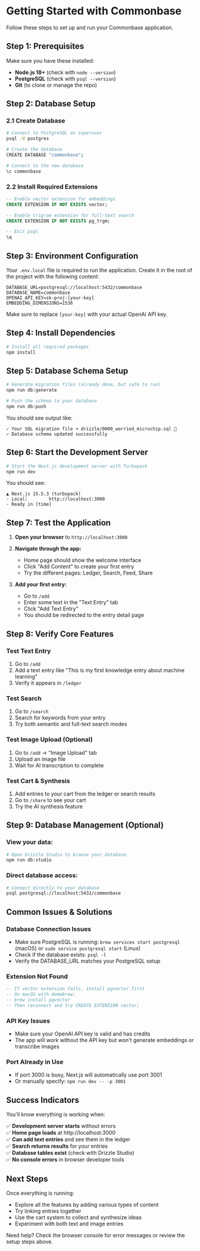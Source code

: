 # Getting Started with Commonbase

Follow these steps to set up and run your Commonbase application.

## Step 1: Prerequisites

Make sure you have these installed:
- **Node.js 18+** (check with `node --version`)
- **PostgreSQL** (check with `psql --version`)
- **Git** (to clone or manage the repo)

## Step 2: Database Setup

### 2.1 Create Database
```bash
# Connect to PostgreSQL as superuser
psql -U postgres

# Create the database
CREATE DATABASE "commonbase";

# Connect to the new database
\c commonbase
```

### 2.2 Install Required Extensions
```sql
-- Enable vector extension for embeddings
CREATE EXTENSION IF NOT EXISTS vector;

-- Enable trigram extension for full-text search
CREATE EXTENSION IF NOT EXISTS pg_trgm;

-- Exit psql
\q
```

## Step 3: Environment Configuration

Your `.env.local` file is required to run the application. Create it in the root of the project with the following content:

```
DATABASE_URL=postgresql://localhost:5432/commonbase
DATABASE_NAME=commonbase
OPENAI_API_KEY=sk-proj-[your-key]
EMBEDDING_DIMENSIONS=1536
```

Make sure to replace `[your-key]` with your actual OpenAI API key.

## Step 4: Install Dependencies

```bash
# Install all required packages
npm install
```

## Step 5: Database Schema Setup

```bash
# Generate migration files (already done, but safe to run)
npm run db:generate

# Push the schema to your database
npm run db:push
```

You should see output like:
```
✓ Your SQL migration file ➜ drizzle/0000_worried_microchip.sql 🚀
✓ Database schema updated successfully
```

## Step 6: Start the Development Server

```bash
# Start the Next.js development server with Turbopack
npm run dev
```

You should see:
```
▲ Next.js 15.5.3 (turbopack)
- Local:        http://localhost:3000
- Ready in [time]
```

## Step 7: Test the Application

1. **Open your browser** to `http://localhost:3000`

2. **Navigate through the app:**
   - Home page should show the welcome interface
   - Click "Add Content" to create your first entry
   - Try the different pages: Ledger, Search, Feed, Share

3. **Add your first entry:**
   - Go to `/add`
   - Enter some text in the "Text Entry" tab
   - Click "Add Text Entry"
   - You should be redirected to the entry detail page

## Step 8: Verify Core Features

### Test Text Entry
1. Go to `/add`
2. Add a text entry like "This is my first knowledge entry about machine learning"
3. Verify it appears in `/ledger`

### Test Search
1. Go to `/search`
2. Search for keywords from your entry
3. Try both semantic and full-text search modes

### Test Image Upload (Optional)
1. Go to `/add` → "Image Upload" tab
2. Upload an image file
3. Wait for AI transcription to complete

### Test Cart & Synthesis
1. Add entries to your cart from the ledger or search results
2. Go to `/share` to see your cart
3. Try the AI synthesis feature

## Step 9: Database Management (Optional)

### View your data:
```bash
# Open Drizzle Studio to browse your database
npm run db:studio
```

### Direct database access:
```bash
# Connect directly to your database
psql postgresql://localhost:5432/commonbase
```

## Common Issues & Solutions

### Database Connection Issues
- Make sure PostgreSQL is running: `brew services start postgresql` (macOS) or `sudo service postgresql start` (Linux)
- Check if the database exists: `psql -l`
- Verify the DATABASE_URL matches your PostgreSQL setup

### Extension Not Found
```sql
-- If vector extension fails, install pgvector first
-- On macOS with Homebrew:
-- brew install pgvector
-- Then reconnect and try CREATE EXTENSION vector;
```

### API Key Issues
- Make sure your OpenAI API key is valid and has credits
- The app will work without the API key but won't generate embeddings or transcribe images

### Port Already in Use
- If port 3000 is busy, Next.js will automatically use port 3001
- Or manually specify: `npm run dev -- -p 3001`

## Success Indicators

You'll know everything is working when:

✅ **Development server starts** without errors  
✅ **Home page loads** at http://localhost:3000  
✅ **Can add text entries** and see them in the ledger  
✅ **Search returns results** for your entries  
✅ **Database tables exist** (check with Drizzle Studio)  
✅ **No console errors** in browser developer tools  

## Next Steps

Once everything is running:
- Explore all the features by adding various types of content
- Try linking entries together
- Use the cart system to collect and synthesize ideas
- Experiment with both text and image entries

Need help? Check the browser console for error messages or review the setup steps above.